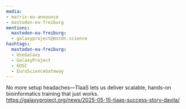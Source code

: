```yaml
---
media:
- matrix-eu-announce
- mastodon-eu-freiburg
mentions:
  mastodon-eu-freiburg:
  - galaxyproject@mstdn.science
hashtags:
  mastodon-eu-freiburg:
  - UseGalaxy
  - GalaxyProject
  - EOSC
  - EuroScienceGateway
---
```

No more setup headaches—TIaaS lets us deliver scalable, hands-on bioinformatics training that just works.
https://galaxyproject.org/news/2025-05-15-tiaas-success-story-davila/
